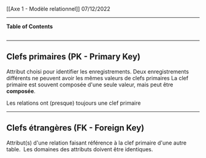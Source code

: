 [[Axe 1 - Modèle relationnel]]
07/12/2022
****
**Table of Contents**
```table-of-contents
```

****

## Clefs primaires (PK - Primary Key)

Attribut choisi pour identifier les enregistrements.
Deux enregistrements différents ne peuvent avoir les mêmes valeurs de clefs primaires
La clef primaire est souvent composée d'une seule valeur, mais peut être **composée**. 

Les relations ont (presque) toujours une clef primaire 


****
## Clefs étrangères (FK - Foreign Key) 

Attribut(s) d'une relation faisant référence à la clef primaire d'une autre table. 
Les domaines des attributs doivent être identiques.